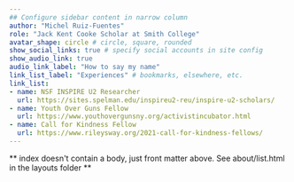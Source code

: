```yaml
---
## Configure sidebar content in narrow column
author: "Michel Ruiz-Fuentes"
role: "Jack Kent Cooke Scholar at Smith College"
avatar_shape: circle # circle, square, rounded
show_social_links: true # specify social accounts in site config
show_audio_link: true
audio_link_label: "How to say my name" 
link_list_label: "Experiences" # bookmarks, elsewhere, etc.
link_list:
- name: NSF INSPIRE U2 Researcher 
  url: https://sites.spelman.edu/inspireu2-reu/inspire-u2-scholars/ 
- name: Youth Over Guns Fellow
  url: https://www.youthovergunsny.org/activistincubator.html
- name: Call for Kindness Fellow
  url: https://www.rileysway.org/2021-call-for-kindness-fellows/
---
```


** index doesn't contain a body, just front matter above.
See about/list.html in the layouts folder **
